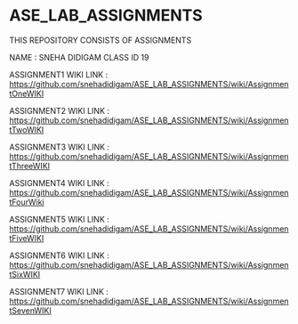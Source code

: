 # ASE_LAB_ASSIGNMENTS
THIS REPOSITORY CONSISTS OF ASSIGNMENTS


NAME : SNEHA DIDIGAM
CLASS ID 19


ASSIGNMENT1 WIKI LINK : https://github.com/snehadidigam/ASE_LAB_ASSIGNMENTS/wiki/AssignmentOneWIKI

ASSIGNMENT2 WIKI LINK : https://github.com/snehadidigam/ASE_LAB_ASSIGNMENTS/wiki/AssignmentTwoWIKI

ASSIGNMENT3 WIKI LINK : https://github.com/snehadidigam/ASE_LAB_ASSIGNMENTS/wiki/AssignmentThreeWIKI

ASSIGNMENT4 WIKI LINK : https://github.com/snehadidigam/ASE_LAB_ASSIGNMENTS/wiki/AssignmentFourWiki

ASSIGNMENT5 WIKI LINK : https://github.com/snehadidigam/ASE_LAB_ASSIGNMENTS/wiki/AssignmentFiveWIKI

ASSIGNMENT6 WIKI LINK : https://github.com/snehadidigam/ASE_LAB_ASSIGNMENTS/wiki/AssignmentSixWIKI

ASSIGNMENT7 WIKI LINK : https://github.com/snehadidigam/ASE_LAB_ASSIGNMENTS/wiki/AssignmentSevenWIKI
